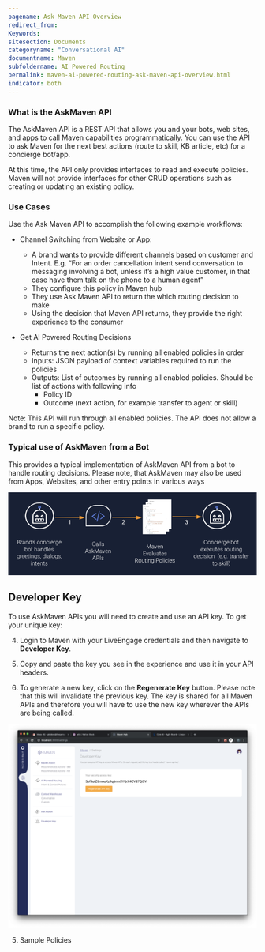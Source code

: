 ```yaml
---
pagename: Ask Maven API Overview
redirect_from:
Keywords:
sitesection: Documents
categoryname: "Conversational AI"
documentname: Maven
subfoldername: AI Powered Routing
permalink: maven-ai-powered-routing-ask-maven-api-overview.html
indicator: both
---
```


### What is the AskMaven API

The AskMaven API is a REST API that allows you and your bots, web sites, and apps to call Maven capabilities programmatically. You can use the API to ask Maven for the next best actions (route to skill, KB article, etc) for a concierge bot/app.

At this time, the API only provides interfaces to read and execute policies. Maven will not provide interfaces for other CRUD operations such as creating or updating an existing policy.

### Use Cases

Use the Ask Maven API to accomplish the following example workflows:

* Channel Switching from Website or App: 
     * A brand wants to provide different channels based on customer and Intent. E.g. “For an order cancellation intent send     conversation to messaging involving a bot, unless it’s a high value customer, in that case have them talk on the phone to a human agent”
     * They configure this policy in Maven hub 
     * They use Ask Maven API to return the which routing decision to make
     * Using the decision that Maven API returns, they provide the right experience to the consumer

 * Get AI Powered Routing Decisions
   * Returns the next action(s) by running all enabled policies in order
   * Inputs: JSON payload of context variables required to run the policies
   * Outputs: List of outcomes by running all enabled policies. Should be list of actions with following info
      * Policy ID
      * Outcome (next action, for example transfer to agent or skill)

Note: This API will run through all enabled policies. The API does not allow a brand to run a specific policy. 

### Typical use of AskMaven from a Bot
This provides a typical implementation of AskMaven API from a bot to handle routing decisions. Please note, that AskMaven may also be used from Apps, Websites, and other entry points in various ways

<img class="fancyimage" style="width:700px" src="img/maven/askmaven2.png">

## Developer Key

To use AskMaven APIs you will need to create and use an API key. To get your unique key:

4. Login to Maven with your LiveEngage credentials and then navigate to **Developer Key**.

5. Copy and paste the key you see in the experience and use it in your API headers. 

6. To generate a new key, click on the **Regenerate Key** button. Please note that this will invalidate the previous key. The key is shared for all Maven APIs and therefore you will have to use the new key wherever the APIs are being called.  

<img class="fancyimage" width="600" src="img/maven/image_47.png">

5. Sample Policies
